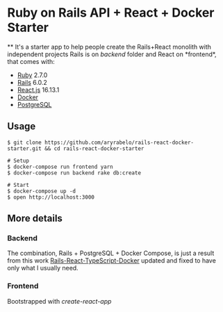 # Ruby on Rails API + React + Docker Starter

\** It's a starter app to help people create the Rails+React monolith with independent projects Rails is on *backend* folder and React on *frontend\*, that comes with:

- [Ruby](https://www.ruby-lang.org/en/) 2.7.0
- [Rails](https://rubyonrails.org/) 6.0.2
- [React.js](https://reactjs.org/) 16.13.1
- [Docker](https://docs.docker.com/)
- [PostgreSQL](https://www.postgresql.org/)

## Usage

```shell
$ git clone https://github.com/aryrabelo/rails-react-docker-starter.git && cd rails-react-docker-starter

# Setup
$ docker-compose run frontend yarn
$ docker-compose run backend rake db:create

# Start
$ docker-compose up -d
$ open http://localhost:3000
```

## More details

### Backend

The combination, Rails + PostgreSQL + Docker Compose, is just a result from this work [Rails-React-TypeScript-Docker](https://github.com/ohbarye/rails-react-typescript-docker-example/) updated and fixed to have only what I usually need.

### Frontend

Bootstrapped with _create-react-app_
